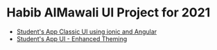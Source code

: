 # Habib AlMawali UI Project for 2021  <br> 


- <a href="https://github.com/habibalmawali/habibalmawali-ui-2021/tree/school">Student's App Classic UI using ionic and Angular</a>
- <a href="https://github.com/habibalmawali/habibalmawali-ui-2021/tree/school-02">Student's App UI - Enhanced Theming</a>
